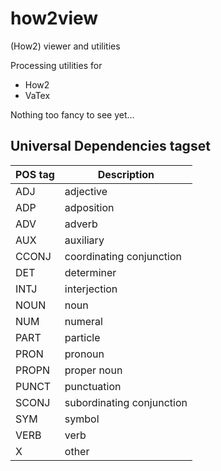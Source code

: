 # how2view
(How2) viewer and utilities

Processing utilities for
- How2
- VaTex

Nothing too fancy to see yet...

## Universal Dependencies tagset

| POS tag | 	Description              |
|---------|---------------------------|
| ADJ     | adjective                 |
| ADP	    | adposition                |    
| ADV	    | adverb                    |                    
| AUX	    | auxiliary                 |                  
| CCONJ	  | coordinating conjunction  |   
| DET	    | determiner                |                
| INTJ	   | interjection              |               
| NOUN	   | noun                      |                     
| NUM	    | numeral                   |                  
| PART	   | particle                  |                  
| PRON	   | pronoun                   |                
| PROPN	  | proper noun               |               
| PUNCT	  | punctuation               |               
| SCONJ	  | subordinating conjunction | 
| SYM	    | symbol                    |            
| VERB	   | verb                      |           
| X	      | other                     |            


   